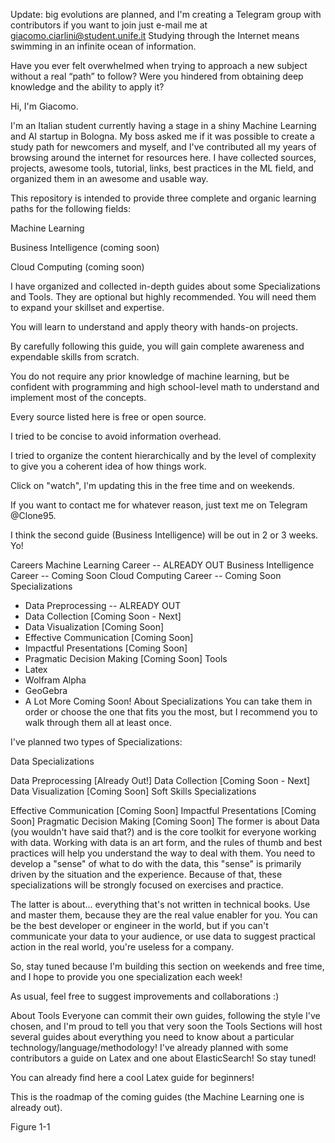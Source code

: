 Update: big evolutions are planned, and I'm creating a Telegram group with contributors  if you want to join just e-mail me at giacomo.ciarlini@student.unife.it
Studying through the Internet means swimming in an infinite ocean of information.

Have you ever felt overwhelmed when trying to approach a new subject without a real “path” to follow? Were you hindered from obtaining deep knowledge and the ability to apply it?

Hi, I'm Giacomo.

I'm an Italian student currently having a stage in a shiny Machine Learning and AI startup in Bologna. My boss asked me if it was possible to create a study path for newcomers and myself, and I've contributed all my years of browsing around the internet for resources here. I have collected sources, projects, awesome tools, tutorial, links, best practices in the ML field, and organized them in an awesome and usable way.

This repository is intended to provide three complete and organic learning paths for the following fields:

Machine Learning

Business Intelligence (coming soon)

Cloud Computing (coming soon)

I have organized and collected in-depth guides about some Specializations and Tools. They are optional but highly recommended. You will need them to expand your skillset and expertise.

You will learn to understand and apply theory with hands-on projects.

By carefully following this guide, you will gain complete awareness and expendable skills from scratch.

You do not require any prior knowledge of machine learning, but be confident with programming and high school-level math to understand and implement most of the concepts.

Every source listed here is free or open source.

I tried to be concise to avoid information overhead.

I tried to organize the content hierarchically and by the level of complexity to give you a coherent idea of how things work.

Click on "watch", I'm updating this in the free time and on weekends.

If you want to contact me for whatever reason, just text me on Telegram @Clone95.

I think the second guide (Business Intelligence) will be out in 2 or 3 weeks. Yo!

Careers
Machine Learning Career -- ALREADY OUT
Business Intelligence Career -- Coming Soon
Cloud Computing Career -- Coming Soon
Specializations
- Data Preprocessing -- ALREADY OUT
- Data Collection [Coming Soon - Next]
- Data Visualization [Coming Soon]
- Effective Communication [Coming Soon]
- Impactful Presentations [Coming Soon]
- Pragmatic Decision Making [Coming Soon]
Tools
- Latex
- Wolfram Alpha
- GeoGebra
- A Lot More Coming Soon!
About Specializations
You can take them in order or choose the one that fits you the most, but I recommend you to walk through them all at least once.

I've planned two types of Specializations:

Data Specializations

Data Preprocessing [Already Out!]
Data Collection [Coming Soon - Next]
Data Visualization [Coming Soon]
Soft Skills Specializations

Effective Communication [Coming Soon]
Impactful Presentations [Coming Soon]
Pragmatic Decision Making [Coming Soon]
The former is about Data (you wouldn't have said that?) and is the core toolkit for everyone working with data. Working with data is an art form, and the rules of thumb and best practices will help you understand the way to deal with them. You need to develop a "sense" of what to do with the data, this "sense" is primarily driven by the situation and the experience. Because of that, these specializations will be strongly focused on exercises and practice.

The latter is about... everything that's not written in technical books. Use and master them, because they are the real value enabler for you. You can be the best developer or engineer in the world, but if you can't communicate your data to your audience, or use data to suggest practical action in the real world, you're useless for a company.

So, stay tuned because I'm building this section on weekends and free time, and I hope to provide you one specialization each week!

As usual, feel free to suggest improvements and collaborations :)

About Tools
Everyone can commit their own guides, following the style I've chosen, and I'm proud to tell you that very soon the Tools Sections will host several guides about everything you need to know about a particular technology/language/methodology! I've already planned with some contributors a guide on Latex and one about ElasticSearch! So stay tuned!

You can already find here a cool Latex guide for beginners!

This is the roadmap of the coming guides (the Machine Learning one is already out).

Figure 1-1
